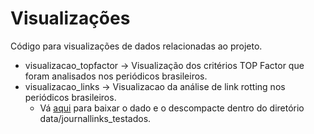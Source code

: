 # Visualizações

Código para visualizações de dados relacionadas ao projeto.

* visualizacao_topfactor -> Visualização dos critérios TOP Factor que foram analisados nos periódicos brasileiros.
* visualizacao_links -> Visualizacao da análise de link rotting nos periódicos brasileiros.
	* Vá [aqui](https://drive.google.com/file/d/1vCNjTRaoxBz1DgonVIF1QKDYgGnM_r72/view?usp=sharing) para baixar o dado e o descompacte
	dentro do diretório data/journallinks_testados.
